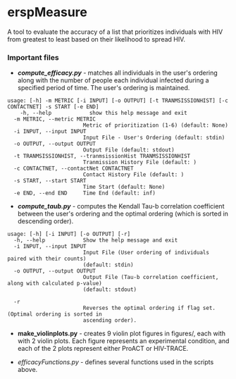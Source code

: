 # erspMeasure

A tool to evaluate the accuracy of a list that prioritizes individuals with HIV from greatest to least based on their likelihood to spread HIV.

### Important files

- ___compute_efficacy.py___ - matches all individuals in the user's ordering along with the number of people each individual infected during a specified period of time. The user's ordering is maintained.

```
usage: [-h] -m METRIC [-i INPUT] [-o OUTPUT] [-t TRANMSISSIONHIST] [-c CONTACTNET] -s START [-e END]
    -h, --help            show this help message and exit
  -m METRIC, --metric METRIC
                        Metric of prioritization (1-6) (default: None)
  -i INPUT, --input INPUT
                        Input File - User's Ordering (default: stdin)
  -o OUTPUT, --output OUTPUT
                        Output File (default: stdout)
  -t TRANMSISSIONHIST, --tranmsissionHist TRANMSISSIONHIST
                        Tranmission History File (default: )
  -c CONTACTNET, --contactNet CONTACTNET
                        Contact History File (default: )
  -s START, --start START
                        Time Start (default: None)
  -e END, --end END     Time End (default: inf)

```

- ___compute_taub.py___ - computes the Kendall Tau-b correlation coefficient between the user's ordering and the optimal ordering (which is sorted in descending order).

```
usage: [-h] [-i INPUT] [-o OUTPUT] [-r]
  -h, --help            Show the help message and exit
  -i INPUT, --input INPUT
                        Input File (User ordering of individuals paired with their counts) 
                        (default: stdin)
  -o OUTPUT, --output OUTPUT
                        Output File (Tau-b correlation coefficient, along with calculated p-value)
                        (default: stdout)

  -r 
                        Reverses the optimal ordering if flag set. (Optimal ordering is sorted in 
                        ascending order).
```

- __make_violinplots.py__ - creates 9 violin plot figures in figures/, each with with 2 violin plots. Each figure represents an experimental condition, and each of the 2 plots represent either ProACT or HIV-TRACE.

- _efficacyFunctions.py_ - defines several functions used in the scripts above.
